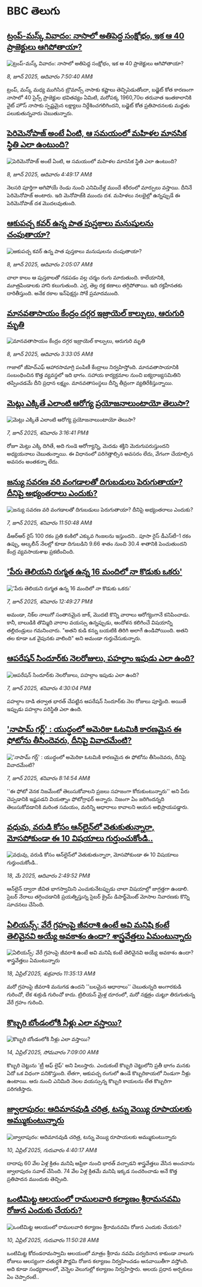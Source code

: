 # BBC తెలుగు## [ట్రంప్-మస్క్ వివాదం: నాసాలో అతిపెద్ద సంక్షోభం, ఇక ఆ 40  ప్రాజెక్టులు ఆగిపోతాయా? ](https://www.bbc.com/telugu/articles/cn84ng2g9yyo?at_campaign=githubrss)![ట్రంప్-మస్క్ వివాదం: నాసాలో అతిపెద్ద సంక్షోభం, ఇక ఆ 40  ప్రాజెక్టులు ఆగిపోతాయా? ](https://ichef.bbci.co.uk/ace/standard/240/cpsprodpb/dc6a/live/22c35bc0-4431-11f0-b6e6-4ddb91039da1.jpg)_8, జూన్ 2025, ఆదివారం 7:50:40 AMకి_ట్రంప్, మస్క్ మధ్య ముగిసిన బ్రొమాన్స్ నాసాకు కష్టాలు తెచ్చిపెడుతోందా, బడ్జెట్‌ కోత కారణంగా నాసాలో 40 సైన్స్ ప్రాజెక్టుల భవితవ్యం ఏమిటి,  మరోపక్క 1960,70ల తరువాత ఇంతకాలానికి వైట్ హౌస్ నాసాకు స్పష్టమైన లక్ష్యాలు నిర్దేశించగలిగిందని,  బడ్జెట్ కోత ప్రతిపాదనలకు మద్దతు పలుకుతున్నవారు చెబుతున్నారు.## [పెరిమెనోపాజ్ అంటే ఏంటి, ఆ సమయంలో మహిళల మానసిక స్థితి ఎలా ఉంటుంది?](https://www.bbc.com/telugu/articles/cg714kzvx30o?at_campaign=githubrss)![పెరిమెనోపాజ్ అంటే ఏంటి, ఆ సమయంలో మహిళల మానసిక స్థితి ఎలా ఉంటుంది?](https://ichef.bbci.co.uk/ace/standard/240/cpsprodpb/ac6d/live/fa069490-43cc-11f0-bace-e1270fc31f5e.jpg)_8, జూన్ 2025, ఆదివారం 4:49:17 AMకి_నెలసరి పూర్తిగా ఆగిపోయే రెండు నుంచి ఎనిమిదేళ్ల ముందే శరీరంలో మార్పులు వస్తాయి. దీనినే పెరిమెనోపాజ్ అంటారు. ఇది మెనోపాజ్‌కి ముందు దశ. మహిళలు నలభైల్లో ఉన్నప్పుడే ఈ పెరిమెనోపాజ్ దశ మొదలవుతుంది.## [ఆకుపచ్చ కవర్ ఉన్న పాత పుస్తకాలు మనుషులను చంపుతాయా? ](https://www.bbc.com/telugu/articles/c0eqy3885w3o?at_campaign=githubrss)![ఆకుపచ్చ కవర్ ఉన్న పాత పుస్తకాలు మనుషులను చంపుతాయా? ](https://ichef.bbci.co.uk/ace/standard/240/cpsprodpb/adb0/live/b1e87290-43c3-11f0-babb-2db522883f37.jpg)_8, జూన్ 2025, ఆదివారం 2:05:07 AMకి_చాలా కాలం ఆ పుస్తకాలతో గడపడం వల్ల చర్మం రంగు మారుతుంది. కాలేయానికి, మూత్రపిండాలకు హాని కలుగుతుంది. ఎర్ర, తెల్ల రక్త కణాలు తగ్గిపోతాయి. ఇది రక్తహీనతకు దారితీస్తుంది. అనేక రకాల ఇన్‌ఫెక్షన్లు సోకే ప్రమాదముంది.## [మానవతాసాయం కేంద్రం దగ్గర ఇజ్రాయెల్ కాల్పులు, ఆరుగురి మృతి](https://www.bbc.com/telugu/articles/cz0d54y9rj3o?at_campaign=githubrss)![మానవతాసాయం కేంద్రం దగ్గర ఇజ్రాయెల్ కాల్పులు, ఆరుగురి మృతి](https://ichef.bbci.co.uk/ace/standard/240/cpsprodpb/4ba9/live/e19c4b00-440f-11f0-97fc-8175165e17d2.jpg)_8, జూన్ 2025, ఆదివారం 3:33:05 AMకి_గాజాలో జీహెచ్ఎఫ్  ఆహారసామాగ్రి పంపిణీ కేంద్రాలు నిర్వహిస్తోంది. మానవతాసాయానికి సంబంధించిన కొత్త వ్యవస్థలో ఇది భాగం. సహాయ కార్యక్రమాల నుంచి ఐక్యరాజ్యసమితిని తప్పించడమే దీని ప్రధాన లక్ష్యం. మానవతాసంస్థలు దీన్ని తీవ్రంగా వ్యతిరేకిస్తున్నాయి.## [మెట్లు ఎక్కితే ఎలాంటి ఆరోగ్య ప్రయోజనాలుంటాయో తెలుసా?](https://www.bbc.com/telugu/articles/clyzw80lrrpo?at_campaign=githubrss)![మెట్లు ఎక్కితే ఎలాంటి ఆరోగ్య ప్రయోజనాలుంటాయో తెలుసా?](https://ichef.bbci.co.uk/ace/standard/240/cpsprodpb/27b0/live/7a415c80-43b9-11f0-a94a-5950836fe9fa.jpg)_7, జూన్ 2025, శనివారం 3:16:41 PMకి_రోజూ మెట్లు ఎక్కి దిగితే, అది గుండె ఆరోగ్యాన్ని, మెదడు శక్తిని మెరుగుపరుస్తుందని అధ్యయనాలు చెబుతున్నాయి. ఈ విధానంలో పరిగెత్తాల్సిన అవసరం లేదు, వేగంగా  చేయాల్సిన అవసరం అంతకన్నా లేదు.## [జన్యు సవరణ వరి వంగడాలతో దిగుబడులు పెరుగుతాయా? దీనిపై అభ్యంతరాలు ఎందుకు?](https://www.bbc.com/telugu/articles/c308yn641ngo?at_campaign=githubrss)![జన్యు సవరణ వరి వంగడాలతో దిగుబడులు పెరుగుతాయా? దీనిపై అభ్యంతరాలు ఎందుకు?](https://ichef.bbci.co.uk/ace/standard/240/cpsprodpb/3e4a/live/a1e45e80-42d9-11f0-90bf-b10bb5ee7272.jpg)_7, జూన్ 2025, శనివారం 11:50:48 AMకి_డీఆర్‌ఆర్‌ రైస్‌ 100 రకం ప్రతి కంకిలో ఎక్కువ గింజలను ఇస్తుందని.. పూసా రైస్‌ డీఎస్‌టీ–1 రకం ఉప్పు, ఆల్కలీన్‌ నేలల్లో కూడా దిగుబడిని 9.66 శాతం నుంచి 30.4 శాతానికి పెంచుతుందని కేంద్ర వ్యవసాయశాఖ ప్రకటించింది.## ['పేరు తెలియని రుగ్మత ఉన్న 16 మందిలో నా కొడుకు ఒకరు'](https://www.bbc.com/telugu/articles/cy90r2nv1wgo?at_campaign=githubrss)!['పేరు తెలియని రుగ్మత ఉన్న 16 మందిలో నా కొడుకు ఒకరు'](https://ichef.bbci.co.uk/ace/standard/240/cpsprodpb/f50c/live/8c84f8a0-4398-11f0-b6e6-4ddb91039da1.jpg)_7, జూన్ 2025, శనివారం 12:49:27 PMకి_అమండా, నిక్‌ల నాలుగో సంతానమైన జాక్, మొదటి కొన్ని వారాలు ఆరోగ్యంగానే కనిపించాడు. కానీ, బాలుడికి తొమ్మిది వారాల వయస్సు ఉన్నప్పుడు, ఆందోళన కలిగించే విషయాన్ని తల్లిదండ్రులు గమనించారు. "అతని కుడి కన్ను బయటికి తిరిగి అలాగే ఉండిపోయింది. అతని తల కూడా ఒక వైపునకు వాలింది" అని అమండా గుర్తుచేసుకున్నారు.## [ఆపరేషన్ సిందూర్‌కు నెలరోజులు, పహల్గాం ఇపుడు ఎలా ఉంది?](https://www.bbc.com/telugu/articles/c6291qqnqw3o?at_campaign=githubrss)![ఆపరేషన్ సిందూర్‌కు నెలరోజులు, పహల్గాం ఇపుడు ఎలా ఉంది?](https://ichef.bbci.co.uk/ace/standard/240/cpsprodpb/569a/live/5af052d0-43bb-11f0-bace-e1270fc31f5e.jpg)_7, జూన్ 2025, శనివారం 4:30:04 PMకి_పహల్గాం దాడి తర్వాత భారత్ చేపట్టిన ఆపరేషన్ సిందూర్‌కు నెల రోజులు పూర్తైంది. అయితే ఇప్పుడు పహల్గాం పరిస్థితి ఎలా ఉంది.## ['నాపామ్ గర్ల్' : యుద్ధంలో అమెరికా ఓటమికి కారణమైన ఈ ఫోటోను తీసిందెవరు, దీనిపై వివాదమేంటి? ](https://www.bbc.com/telugu/articles/c5y5zx47p55o?at_campaign=githubrss)!['నాపామ్ గర్ల్' : యుద్ధంలో అమెరికా ఓటమికి కారణమైన ఈ ఫోటోను తీసిందెవరు, దీనిపై వివాదమేంటి? ](https://ichef.bbci.co.uk/ace/standard/240/cpsprodpb/cdd5/live/94e85700-4373-11f0-861b-83bcc75b624f.jpg)_7, జూన్ 2025, శనివారం 8:14:54 AMకి_''ఈ ఫోటో వెనక నిజమేంటో తెలుసుకోవాలని ప్రజలు సహజంగా కోరుకుంటున్నారు'' అని పేరు చెప్పడానికి ఇష్టపడని వియత్నాం ఫోటోగ్రాఫర్ అన్నారు. నిజంగా ఏం జరిగిందన్నది తెలుసుకోవడానికి  మరింత సమయం, మరిన్ని ఆధారాలు కావాలని ఆయన అభిప్రాయపడ్డారు.## [వధువు, వరుడి కోసం ఆన్‌లైన్‌లో వెతుకుతున్నారా, మోసపోకుండా ఈ 10 విషయాలు గుర్తుంచుకోండి..](https://www.bbc.com/telugu/articles/c5yrny82136o?at_campaign=githubrss)![వధువు, వరుడి కోసం ఆన్‌లైన్‌లో వెతుకుతున్నారా, మోసపోకుండా ఈ 10 విషయాలు గుర్తుంచుకోండి..](https://ichef.bbci.co.uk/ace/standard/240/cpsprodpb/74cc/live/3f04f8a0-28fe-11f0-8c66-ebf25fc2cfef.jpg)_18, మే 2025, ఆదివారం 2:49:52 PMకి_ఆన్‌లైన్ ద్వారా జీవిత భాగస్వామిని ఎంచుకునేటప్పుడు చాలా విషయాల్లో జాగ్రత్తగా ఉండాలి. సైబర్ నేరాలు తగ్గించడానికి ప్రయత్నిస్తున్న సైబర్ క్రైమ్ డిపార్ట్‌మెంట్ మోసాల నివారణకు కొన్ని సూచనలు చేసింది.## [ఏలియన్స్: వేరే గ్రహంపై జీవరాశి ఉంటే అవి మనిషి కంటే తెలివైనవి అయ్యే అవకాశం ఉందా? శాస్త్రవేత్తలు ఏమంటున్నారు](https://www.bbc.com/telugu/articles/cn7xelz1r85o?at_campaign=githubrss)![ఏలియన్స్: వేరే గ్రహంపై జీవరాశి ఉంటే అవి మనిషి కంటే తెలివైనవి అయ్యే అవకాశం ఉందా? శాస్త్రవేత్తలు ఏమంటున్నారు](https://ichef.bbci.co.uk/ace/standard/240/cpsprodpb/b07b/live/a29a56f0-1b9b-11f0-a455-cf1d5f751d2f.png)_18, ఏప్రిల్ 2025, శుక్రవారం 11:35:13 AMకి_మరో గ్రహంపై జీవరాశి మనుగడ ఉందని ''బలమైన ఆధారాలు'' చెబుతున్నది అంగారకుడి గురించో, లేక శుక్రుడి గురించో కాదు. ట్రిలియన్ మైళ్ల దూరంలో, మరో నక్షత్రం చుట్టూ తిరుగుతున్న వేరే గ్రహం గురించి.## [కొబ్బరి బోండంలోకి నీళ్లు ఎలా వస్తాయి?](https://www.bbc.com/telugu/articles/czjn4mzxxy8o?at_campaign=githubrss)![కొబ్బరి బోండంలోకి నీళ్లు ఎలా వస్తాయి?](https://ichef.bbci.co.uk/ace/standard/240/cpsprodpb/46c5/live/684a55e0-18fd-11f0-8b11-7756b7b808cc.jpg)_14, ఏప్రిల్ 2025, సోమవారం 7:09:00 AMకి_కొబ్బరి చెట్టును 'ట్రీ ఆఫ్ లైఫ్' అని పిలుస్తారు. ఎందుకంటే కొబ్బరి చెట్టులోని ప్రతీ భాగం మనకు ఏదో ఒక విధంగా పనికొస్తుంది. లేతగా, ఆకుపచ్చ రంగులో ఉండే కొబ్బరికాయలో నిండుగా నీళ్లు ఉంటాయి. ఆరు నుంచి ఎనిమిది నెలల వయస్సున్న కొబ్బరి కాయలను లేత కొబ్బరిగా పరిగణిస్తారు.## [జ్వాలాపురం: ఆదిమానవుడి చరిత్ర, టన్ను వెయ్యి రూపాయలకు అమ్ముకుంటున్నారు ](https://www.bbc.com/telugu/articles/creqqnwdd5qo?at_campaign=githubrss)![జ్వాలాపురం: ఆదిమానవుడి చరిత్ర, టన్ను వెయ్యి రూపాయలకు అమ్ముకుంటున్నారు ](https://ichef.bbci.co.uk/ace/standard/240/cpsprodpb/765e/live/b472e2d0-15b4-11f0-842b-a7355694993d.jpg)_10, ఏప్రిల్ 2025, గురువారం 4:40:17 AMకి_దాదాపు 60 వేల ఏళ్ల క్రితం మనిషి ఆఫ్రికా నుంచి భారత్ వచ్చాడని శాస్త్రవేత్తలు వేసిన అంచనాను జ్వాలాపురం సవాల్ చేసింది. 74 వేల ఏళ్ల క్రితమే మనిషి ఇక్కడ సంచరించాడు అనే కొత్త ప్రతిపాదన ముందుకు తెచ్చింది.## [ఒంటిమిట్ట ఆలయంలో రాములవారి కల్యాణం శ్రీరామనవమి రోజున ఎందుకు చేయరు?](https://www.bbc.com/telugu/articles/ce822j5e465o?at_campaign=githubrss)![ఒంటిమిట్ట ఆలయంలో రాములవారి కల్యాణం శ్రీరామనవమి రోజున ఎందుకు చేయరు?](https://ichef.bbci.co.uk/ace/standard/240/cpsprodpb/fed5/live/25534d40-1601-11f0-b58a-6113af226972.jpg)_10, ఏప్రిల్ 2025, గురువారం 11:50:28 AMకి_ఒంటిమిట్ట కోదండరామస్వామి ఆలయంలో మాత్రం శ్రీరామ నవమి పర్వదినాన కాకుండా నాలుగు రోజులు ఆలస్యంగా చతుర్దశి పౌర్ణమి రోజున కల్యాణం నిర్వహించడం ఆనవాయితీగా వస్తోంది. అది కూడా సంధ్యకాలంలో, వెన్నెల వెలుగుల్లో కల్యాణం నిర్వహిస్తారు. ఆలయ ప్రధాన అర్చకులు ఏం చెప్పారంటే..